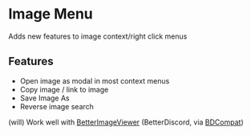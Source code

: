 # Image Menu

Adds new features to image context/right click menus

## Features
- Open image as modal in most context menus
- Copy image / link to image
- Save Image As
- Reverse image search

(will) Work well with [BetterImageViewer](https://github.com/1Lighty/BetterDiscordPlugins/tree/master/Plugins/BetterImageViewer) (BetterDiscord, via [BDCompat](https://github.com/Juby210/bdCompat))

